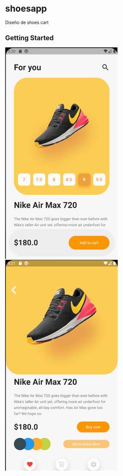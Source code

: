 # shoesapp

Diseño de shoes cart

## Getting Started

![ScreenShot](https://github.com/carlinsk8/shoesapp/blob/master/Screenshot_1.png)
![ScreenShot](https://github.com/carlinsk8/shoesapp/blob/master/Screenshot_2.png)
